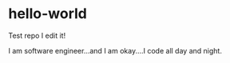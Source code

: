 # hello-world
Test repo
I edit it!

I am software engineer...and I am okay....I code all day and night. 
